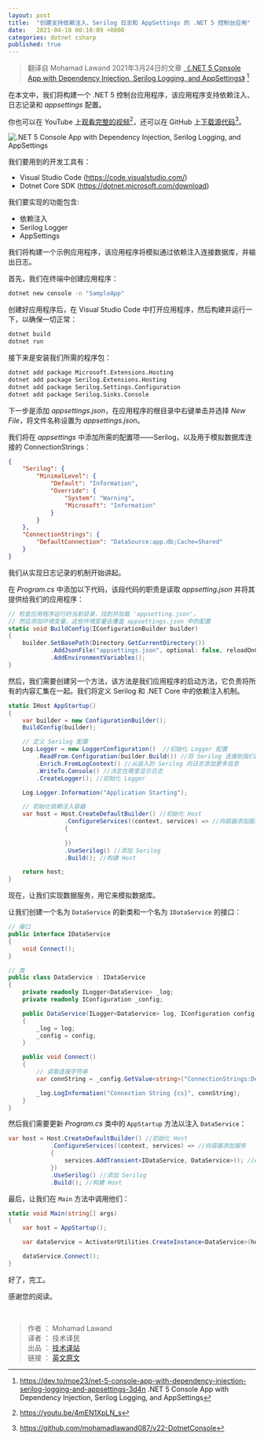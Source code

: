 ```yaml
---
layout: post
title:  "创建支持依赖注入、Serilog 日志和 AppSettings 的 .NET 5 控制台应用"
date:   2021-04-18 00:10:09 +0800
categories: dotnet csharp
published: true
---
```


> 翻译自 Mohamad Lawand 2021年3月24日的文章 [《.NET 5 Console App with Dependency Injection, Serilog Logging, and AppSettings》](https://dev.to/moe23/net-5-console-app-with-dependency-injection-serilog-logging-and-appsettings-3d4n) [^1]

[^1]: <https://dev.to/moe23/net-5-console-app-with-dependency-injection-serilog-logging-and-appsettings-3d4n> .NET 5 Console App with Dependency Injection, Serilog Logging, and AppSettings

<!-- In this article we will be building a .NET 5 console app which support dependency injection, logging and app settings configuration. -->

在本文中，我们将构建一个 .NET 5 控制台应用程序，该应用程序支持依赖注入、日志记录和 *appsettings* 配置。

你也可以在 YouTube 上[观看完整的视频](https://youtu.be/4mEN1XpLN_s)[^video]，还可以在 GitHub 上[下载源代码](hhttps://github.com/mohamadlawand087/v22-DotnetConsole)[^source]。

[^video]: <https://youtu.be/4mEN1XpLN_s>

[^source]: <https://github.com/mohamadlawand087/v22-DotnetConsole>

![.NET 5 Console App with Dependency Injection, Serilog Logging, and AppSettings](https://ittranslator.cn/assets/images/202104/dotnet-console.png)

我们要用到的开发工具有：

- Visual Studio Code (<https://code.visualstudio.com/>)
- Dotnet Core SDK (<https://dotnet.microsoft.com/download>)

我们要实现的功能包含:

- 依赖注入
- Serilog Logger
- AppSettings

<!-- We are going to build a sample application which will mimic connecting to a database through dependency injection as well as outputting logs. -->

我们将构建一个示例应用程序，该应用程序将模拟通过依赖注入连接数据库，并输出日志。

<!-- We will start by creating our application, inside our terminal -->

首先，我们在终端中创建应用程序：

```bash
dotnet new console -n "SampleApp"
```

<!-- Once the application has been create, open the application in Visual Studio Code and let us build and the application to make sure everything is working. -->

创建好应用程序后，在 Visual Studio Code 中打开应用程序，然后构建并运行一下，以确保一切正常：

```bash
dotnet build
dotnet run
```

接下来是安装我们所需的程序包：

```bash
dotnet add package Microsoft.Extensions.Hosting
dotnet add package Serilog.Extensions.Hosting
dotnet add package Serilog.Settings.Configuration 
dotnet add package Serilog.Sinks.Console
```

<!-- The next step will be adding our appsettings.json, to do that in root directory of our application right-click select New File. Name the file appsettings.json

Inside the appsettings we are going to add all of the configuration that we need to setup serilog as well as the connectionString to mimic a database connection -->

下一步是添加 *appsettings.json*，在应用程序的根目录中右键单击并选择 *New File*，将文件名称设置为 *appsettings.json*。

我们将在 *appsettings* 中添加所需的配置项——Serilog，以及用于模拟数据库连接的 ConnectionStrings：

```json
{
    "Serilog": {
        "MinimalLevel": {
            "Default": "Information",
            "Override": {
                "System": "Warning",
                "Microsoft": "Information"
            }
        }
    },
    "ConnectionStrings": {
        "DefaultConnection": "DataSource:app.db;Cache=Shared"
    }
}
```

<!-- We will start by implementing the logging mechanism. Inside our Program.cs Add the following code, this code responsibility is reading the appsetting.json and making it available to our application. -->

我们从实现日志记录的机制开始讲起。

在 *Program.cs* 中添加以下代码，该段代码的职责是读取 *appsetting.json* 并将其提供给我们的应用程序：

```csharp
// 检查应用程序运行的当前目录，找到并加载 'appsetting.json'，
// 然后添加环境变量，这些环境变量会覆盖 appsettings.json 中的配置 
static void BuildConfig(IConfigurationBuilder builder)
{
    builder.SetBasePath(Directory.GetCurrentDirectory())
            .AddJsonFile("appsettings.json", optional: false, reloadOnChange: true)
            .AddEnvironmentVariables();
}
```

<!-- Now we need to create another method which will be out startup method for our application, it will responsible to put everything together. We will define Serilog as well our dependency injection mechanism in .NET Core. -->

然后，我们需要创建另一个方法，该方法是我们应用程序的启动方法，它负责将所有的内容汇集在一起。我们将定义 Serilog 和 .NET Core 中的依赖注入机制。

```csharp
static IHost AppStartup()
{
    var builder = new ConfigurationBuilder();
    BuildConfig(builder);

    // 定义 Serilog 配置
    Log.Logger = new LoggerConfiguration()  //初始化 Logger 配置
        .ReadFrom.Configuration(builder.Build()) //将 Serilog 连接到我们的配置
        .Enrich.FromLogContext() //从装入的 Serilog 向日志添加更多信息
        .WriteTo.Console() //决定在哪里显示日志
        .CreateLogger(); //初始化 Logger

    Log.Logger.Information("Application Starting");

    // 初始化依赖注入容器
    var host = Host.CreateDefaultBuilder() //初始化 Host 
                .ConfigureServices((context, services) => //向容器添加服务
                {
                    
                })
                .UseSerilog() //添加 Serilog
                .Build(); //构建 Host

    return host;
}
```

<!-- Now let us implement data service which will mimic a database

Let us create a new class called DataService and an interface called IDataService -->

现在，让我们实现数据服务，用它来模拟数据库。

让我们创建一个名为 `DataService` 的新类和一个名为 `IDataService` 的接口：

```csharp
// 接口
public interface IDataService
{
    void Connect();
}

// 类
public class DataService : IDataService
{
    private readonly ILogger<DataService> _log;
    private readonly IConfiguration _config;

    public DataService(ILogger<DataService> log, IConfiguration config)
    {
        _log = log;
        _config = config;
    }

    public void Connect()
    {
        // 读取连接字符串
        var connString = _config.GetValue<string>("ConnectionStrings:DefaultConnection");

        _log.LogInformation("Connection String {cs}", connString);
    }
}
```

<!-- Now we need to update our AppStartup method in the Program.cs class to inject the DataService -->

然后我们需要更新 *Program.cs* 类中的 `AppStartup` 方法以注入 `DataService`：

```csharp
var host = Host.CreateDefaultBuilder() //初始化 Host 
            .ConfigureServices((context, services) => //向容器添加服务
            {
                services.AddTransient<IDataService, DataService>(); //AddTransient 意味着每次请求都会创建一个实例。
            })
            .UseSerilog() //添加 Serilog
            .Build(); //构建 Host
```

最后，让我们在 `Main` 方法中调用他们：

```csharp
static void Main(string[] args)
{
    var host = AppStartup();

    var dataService = ActivatorUtilities.CreateInstance<DataService>(host.Services);

    dataService.Connect();
}
```

好了，完工。

感谢您的阅读。

<br/>

> 作者 ： Mohamad Lawand  
> 译者 ： 技术译民  
> 出品 ： [技术译站](https://ittranslator.cn/)  
> 链接 ： [英文原文](https://dev.to/moe23/net-5-console-app-with-dependency-injection-serilog-logging-and-appsettings-3d4n)
